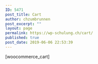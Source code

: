 ```yaml
---
ID: 5471
post_title: Cart
author: chzumbrunnen
post_excerpt: ""
layout: page
permalink: https://wp-schulung.ch/cart/
published: true
post_date: 2019-06-06 22:53:39
---
```

<!-- wp:shortcode -->[woocommerce_cart]<!-- /wp:shortcode -->